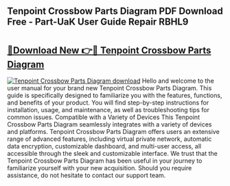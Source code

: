 ## Tenpoint Crossbow Parts Diagram PDF Download Free - Part-UaK User Guide Repair RBHL9

# <h2><a href="http://dfr04e.blite.top/?on=Tenpoint+Crossbow+Parts+Diagram">🔗Download New 👉🔴 Tenpoint Crossbow Parts Diagram</a></h2>

[![Tenpoint Crossbow Parts Diagram download](https://i.imgur.com/lujVjoI.png)](http://dfr04e.blite.top/?on=Tenpoint+Crossbow+Parts+Diagram)
Hello and welcome to the user manual for your brand new Tenpoint Crossbow Parts Diagram. This guide is specifically designed to familiarize you with the features, functions, and benefits of your product. You will find step-by-step instructions for installation, usage, and maintenance, as well as troubleshooting tips for common issues. Compatible with a Variety of Devices This Tenpoint Crossbow Parts Diagram seamlessly integrates with a variety of devices and platforms. Tenpoint Crossbow Parts Diagram offers users an extensive range of advanced features, including virtual private network, automatic data encryption, customizable dashboard, and multi-user access, all accessible through the sleek and customizable interface. We trust that the Tenpoint Crossbow Parts Diagram has been useful in your journey to familiarize yourself with your new acquisition. Should you require assistance, do not hesitate to contact our support team.
